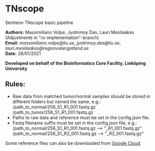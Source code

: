 # TNscope
Sentieon TNscope basic pipeline

__Authors:__ Massimiliano Volpe, Jyotirmoy Das, Lauri Mesilaakso (Adjustments in "ro-implementation"-branch)\
__Email:__ _massimiliano.volpe@liu.se_, _jyotirmoy.das@liu.se_, _lauri.mesilaakso@regionostergotland.se_\
__Date:__ 28/01/2021

__Developed on behalf of the Bioinformatics Core Facility, Linköping University__

## Rules:
- Raw data from matched tumor/normal samples should be stored in different folders but named the same, e.g.:\
  /path_to_normal/256_S1_R1_001.fastq.gz\
  /path_to_tumor/256_S1_R1_001.fastq.gz
- Paths to raw data and reference must be set in the config.json file.
- Fastq filename suffix must be set in the config.json file, e.g.:\
  /path_to_normal/256_S1_R1_001.fastq.gz --> "_R1_001.fastq.gz"\
  /path_to_normal/256_S1_R2_001.fastq.gz --> "_R2_001.fastq.gz"


Some reference files can also be downloaded from [Google Cloud](https://console.cloud.google.com/storage/browser/gcp-public-data--broad-references/hg19/v0?pageState=(%22StorageObjectListTable%22:(%22f%22:%22%255B%255D%22))&prefix=&forceOnObjectsSortingFiltering=false 'Link to the resource').

